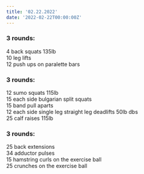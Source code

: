 ```yaml
---
title: '02.22.2022'
date: '2022-02-22T00:00:00Z'
---
```


### 3 rounds:      
4 back squats 135lb                
10 leg lifts               
12 push ups on paralette bars                

### 3 rounds:      
12 sumo squats 115lb            
15 each side bulgarian split squats        
15 band pull aparts      
12 each side single leg straight leg deadlifts 50lb dbs      
25 calf raises 115lb          

### 3 rounds:      
25 back extensions                
34 adductor pulses      
15 hamstring curls on the exercise ball     
25 crunches on the exercise ball          